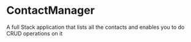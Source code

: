 # ContactManager
A full Stack application that lists all the contacts and enables you to do CRUD operations on it
